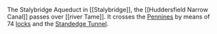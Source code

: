 The Stalybridge Aqueduct in [[Stalybridge]], the [[Huddersfield Narrow Canal]] passes over [[river Tame]].
It crosses the [Pennines](https://en.wikipedia.org/wiki/Pennines "Pennines") by means of 74 [locks](https://en.wikipedia.org/wiki/Lock_(water_transport) "Lock (water transport)") and the [Standedge Tunnel](https://en.wikipedia.org/wiki/Standedge_Tunnels "Standedge Tunnels").